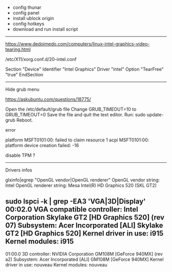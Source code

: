 - config thunar
- config panel
- install ublock origin
- config hotkeys
- download and run install script

---------------------------------------------------------
https://www.dedoimedo.com/computers/linux-intel-graphics-video-tearing.html

/etc/X11/xorg.conf.d/20-intel.conf

Section "Device"
    Identifier "Intel Graphics"
    Driver "intel"
    Option "TearFree"    "true"
EndSection

---------------------------------------------------------

Hide grub menu

https://askubuntu.com/questions/18775/

Open the /etc/default/grub file
Change GRUB_TIMEOUT=10 to GRUB_TIMEOUT=0
Save the file and quit the text editor.
Run: sudo update-grub
Reboot.



error 

platform MSFT0101:00: failed to claim resource 1
acpi MSFT0101:00: platform device creation failed: -16

disable TPM ?

---------------------------------------------------------
Drivers infos

glxinfo|egrep "OpenGL vendor|OpenGL renderer"
OpenGL vendor string: Intel
OpenGL renderer string: Mesa Intel(R) HD Graphics 520 (SKL GT2)

sudo lspci -k | grep -EA3 'VGA|3D|Display'
00:02.0 VGA compatible controller: Intel Corporation Skylake GT2 [HD Graphics 520] (rev 07)
        Subsystem: Acer Incorporated [ALI] Skylake GT2 [HD Graphics 520]
        Kernel driver in use: i915
        Kernel modules: i915
--
01:00.0 3D controller: NVIDIA Corporation GM108M [GeForce 940MX] (rev a2)
        Subsystem: Acer Incorporated [ALI] GM108M [GeForce 940MX]
        Kernel driver in use: nouveau
        Kernel modules: nouveau

